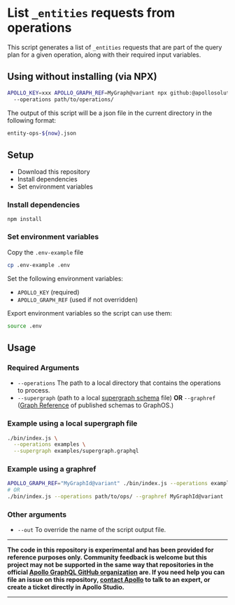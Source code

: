 # List `_entities` requests from operations

This script generates a list of `_entities` requests that are part of the query plan for a given operation, along with their required input variables.

## Using without installing (via NPX)

```bash
APOLLO_KEY=xxx APOLLO_GRAPH_REF=MyGraph@variant npx github:@apollosolutions/entity-requests-from-queryplan \                                            
  --operations path/to/operations/
```

The output of this script will be a json file in the current directory in the following format:

```bash
entity-ops-${now}.json
```

## Setup

- Download this repository
- Install dependencies
- Set environment variables

### Install dependencies

`npm install`

### Set environment variables

Copy the `.env-example` file

```bash
cp .env-example .env
```

Set the following environment variables:

- `APOLLO_KEY` (required)
- `APOLLO_GRAPH_REF` (used if not overridden)

Export environment variables so the script can use them:

```bash
source .env
```

## Usage

### Required Arguments

- `--operations` The path to a local directory that contains the operations to process.
- `--supergraph` (path to a local [supergraph schema](https://www.apollographql.com/docs/federation/federated-types/overview/#supergraph-schema) file) **OR** `--graphref` ([Graph Reference](https://www.apollographql.com/docs/resources/glossary/#graph-ref) of published schemas to GraphOS.)

### Example using a local supergraph file

```bash
./bin/index.js \
  --operations examples \
  --supergraph examples/supergraph.graphql
```

### Example using a graphref

```bash
APOLLO_GRAPH_REF="MyGraphId@variant" ./bin/index.js --operations examples 
# OR
./bin/index.js --operations path/to/ops/ --graphref MyGraphId@variant
```

### Other arguments

- `--out` To override the name of the script output file.

___________
**The code in this repository is experimental and has been provided for reference purposes only. Community feedback is welcome but this project may not be supported in the same way that repositories in the official [Apollo GraphQL GitHub organization](https://github.com/apollographql) are. If you need help you can file an issue on this repository, [contact Apollo](https://www.apollographql.com/contact-sales) to talk to an expert, or create a ticket directly in Apollo Studio.**
___________
